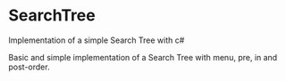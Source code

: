 # SearchTree
 Implementation of a simple Search Tree with c#
 
 Basic and simple implementation of a Search Tree with menu, pre, in and post-order.
